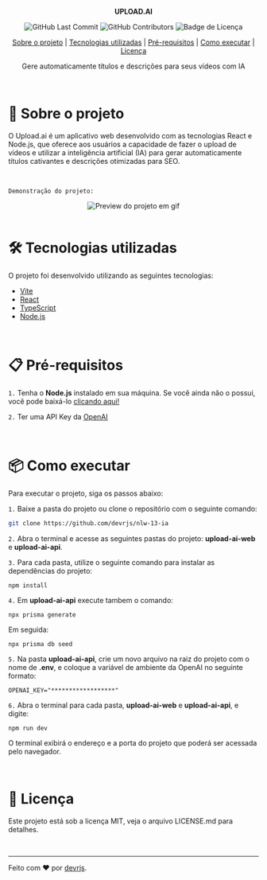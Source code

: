 <div align="center">

<strong>UPLOAD.AI</strong>

</div>

<div align="center">

<img alt="GitHub Last Commit" src="https://img.shields.io/github/last-commit/devrjs/nlw-13-ia" />
<img alt="GitHub Contributors" src="https://img.shields.io/github/contributors/devrjs/nlw-13-ia" />
<img alt="Badge de Licença" src="https://img.shields.io/github/license/devrjs/nlw-13-ia?color=%23835afd" />

</div>

<div align="center">

[Sobre o projeto](#-sobre-o-projeto) |
[Tecnologias utilizadas](#%EF%B8%8F-tecnologias-utilizadas) |
[Pré-requisitos](#-pré-requisitos) |
[Como executar](#-como-executar) |
[Licença](#-licença)

</div>

<div align="center">

<span>Gere automaticamente títulos e descrições para seus vídeos com IA
</span>

</div>

<br>

# 🚀 Sobre o projeto

O Upload.ai é um aplicativo web desenvolvido com as tecnologias React e Node.js, que oferece aos usuários a capacidade de fazer o upload de vídeos e utilizar a inteligência artificial (IA) para gerar automaticamente títulos cativantes e descrições otimizadas para SEO.

<br>

`Demonstração do projeto:`

<div align="center">
<img alt="Preview do projeto em gif" src="https://github.com/devrjs/nlw-13-ia/assets/88215288/470c749d-6c50-4066-aff0-153d128de692"/>
</div>

<br>

# 🛠️ Tecnologias utilizadas

O projeto foi desenvolvido utilizando as seguintes tecnologias:

- [Vite](https://vitejs.dev/)
- [React](https://reactjs.org/)
- [TypeScript](https://www.typescriptlang.org/)
- [Node.js](https://nodejs.org/pt-br/)

<br>

# 📋 Pré-requisitos

`1.` Tenha o **Node.js** instalado em sua máquina. Se você ainda não o possui, você pode baixá-lo [clicando aqui!](https://nodejs.org/pt-br/)

`2.` Ter uma API Key da [OpenAI](https://openai.com/)

<br>

# 📦 Como executar

Para executar o projeto, siga os passos abaixo:

`1.` Baixe a pasta do projeto ou clone o repositório com o seguinte comando:

```bash
git clone https://github.com/devrjs/nlw-13-ia
```

`2.` Abra o terminal e acesse as seguintes pastas do projeto: **upload-ai-web** e **upload-ai-api**.

`3.` Para cada pasta, utilize o seguinte comando para instalar as dependências do projeto:

```
npm install
```

`4.` Em **upload-ai-api** execute tambem o comando:

```
npx prisma generate
```

Em seguida:

```
npx prisma db seed
```

`5.` Na pasta **upload-ai-api**, crie um novo arquivo na raiz do projeto com o nome de **.env**, e coloque a variável de ambiente da OpenAI no seguinte formato:

```
OPENAI_KEY="******************"
```

`6.` Abra o terminal para cada pasta, **upload-ai-web** e **upload-ai-api**, e digite:

```
npm run dev
```

O terminal exibirá o endereço e a porta do projeto que poderá ser acessada pelo navegador.

<br>

# 📄 Licença

Este projeto está sob a licença MIT, veja o arquivo LICENSE.md para detalhes.

<br>

---

Feito com ❤️ por [devrjs](https://github.com/devrjs).
